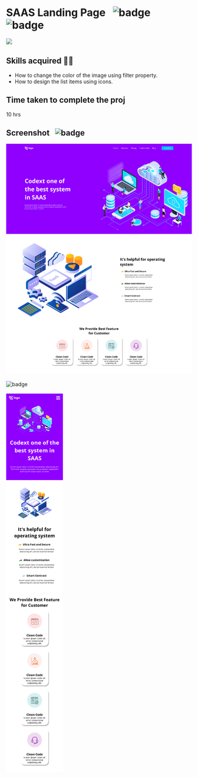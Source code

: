 # SAAS Landing Page &nbsp; ![badge](https://img.shields.io/badge/HTML%20and%20CSS-Project13-green) &nbsp; ![badge](https://img.shields.io/badge/-Responsive-orange)

[![](https://img.shields.io/badge/Live-Link-blue)](https://landing-page-saas.netlify.app/)

## Skills acquired 👨‍💻
- How to change the color of the image using filter property.
- How to design the list items using icons.

## Time taken to complete the proj

10 hrs

## Screenshot &nbsp; ![badge](https://img.shields.io/badge/Website-Screenshot-orange)
![project13](./SAAS%20landing%20page/screenshot.png)
<br>
<br>
![badge](https://img.shields.io/badge/Mobile-View-yellow)
<br>
<br>
![project13](./mobile%20view.png)